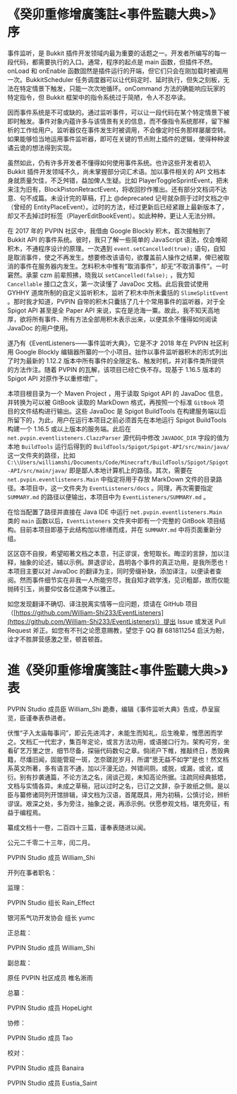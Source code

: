 # 《癸卯重修增廣箋註<事件監聽大典>》序

事件监听，是 Bukkit 插件开发领域内最为重要的话题之一。开发者所编写的每一段代码，都需要执行的入口。通常，程序的起点是 main 函数，但插件不然。onLoad 和 onEnable 函数固然是插件运行的开端，但它们只会在刚加载时被调用一次。BukkitScheduler 任务调度器可以让代码定时、延时执行，但失之刻板，无法在特定情景下触发，只能一次次地循环。onCommand 方法的确能响应玩家的特定指令，但 Bukkit 框架中的指令系统过于简陋，令人不忍卒读。

因而事件系统是不可或缺的。通过监听事件，可以让一段代码在某个特定情景下被即时触发。事件对象内蕴许多与该情景有关的信息，而不像指令系统那样，留下解析的工作给用户。监听器仅在事件发生时被调用，不会像定时任务那样屡屡空转。如果能够恰当地运用事件监听器，即可在关键的节点附上插件的逻辑，使得种种波谲云诡的想法得到实现。

虽然如此，仍有许多开发者不懂得如何使用事件系统。也许这些开发者初入 Bukkit 插件开发领域不久，尚未掌握部分词汇术语。加以事件相关的 API 文档本身就质量欠佳，不乏舛错，益加俾人生疑。比如 PlayerToggleSprintEvent，把未来注为旧有，BlockPistonRetractEvent，将收回抄作推出。还有部分文档词不达意、句不成篇。未设计完的草稿，打上 @deprecated 记号就杂厕于过时文档之中（曾经的 EntityPlaceEvent）。过时的方法，经过更新后已经紧跟上最新版本了，却又不去掉过时标签（PlayerEditBookEvent）。如此种种，更让人无法分辨。

在 2017 年的 PVPIN 社区中，我借由 Google Blockly 积木，首次接触到了 Bukkit API 的事件系统。彼时，我只了解一些简单的 JavaScript 语法，仅会堆砌积木，不通程序设计的原理。一次遇到 `event.setCancelled(true);` 语句，自知是取消事件，使之不再发生。想要修改该语句，欲覆盖前人操作之结果，俾已被取消的事件在服务器内发生。怎料积木中惟有“取消事件”，却无“不取消事件”。一时窘然。承蒙 czm 前辈照拂，晓我以 `setCancelled(false);` ，我方知 `Cancellable` 接口之含义，第一次读懂了 JavaDoc 文档。此后我尝试使用 GYHHY 道席所制的自定义监听积木，监听了积木中所未囊括的 `SlimeSplitEvent` 。那时我才知道，PVPIN 自带的积木只囊括了几十个常用事件的监听器，对于全 Spigot API 甚至是全 Paper API 来说，实在是沧海一粟。故此，我不知天高地厚，欲将所有事件、所有方法全部用积木表示出来，以便其余不懂得如何阅读 JavaDoc 的用户使用。

遂乃有《EventListeners——事件监听大典》，它是不才 2018 年在 PVPIN 社区利用 Google Blockly 编辑器所纂的一个小项目。拙作以事件监听器积木的形式列出了时为最新的 1.12.2 版本中所有事件的全限定名、触发时机，并对事件类所提供的方法作注。随着 PVPIN 的瓦解，该项目已经亡佚不存。现基于 1.16.5 版本的 Spigot API 对原作予以重修增广。

本项目根目录为一个 Maven Project ，用于读取 Spigot API 的 JavaDoc 信息，并转换为可以被 GitBook 读取的 MarkDown 格式，再按照一个标准 `GitBook` 项目的文件结构进行输出。这些 JavaDoc 是 Spigot BuildTools 在构建服务端以后所留下的，为此，用户在运行本项目之前必须首先在本地运行 Spigot BuildTools 构建一个 1.16.5 或以上版本的服务端。此后在 `net.pvpin.eventlisteners.ClazzParser` 源代码中修改 `JAVADOC_DIR` 字段的值为本地 `BuildTools` 运行后得到的 `BuildTools/Spigot/Spigot-API/src/main/java/` 这一文件夹的路径，比如 `C:\\Users/williamshi/Documents/Code/Minecraft/BuildTools/Spigot/Spigot-API/src/main/java/` 即是鄙人本地计算机上的路径。其次，需要在 `net.pvpin.eventlisteners.Main` 中指定将用于存放 MarkDown 文件的目录路径。本项目中，这一文件夹为 `EventListeners/docs` 。同理，再次需要指定 `SUMMARY.md` 的路径以便输出，本项目中为 `EventListeners/SUMMARY.md` 。

在恰当配置了路径并直接在 Java IDE 中运行 `net.pvpin.eventlisteners.Main` 类的 `main` 函数以后，`EventListeners` 文件夹中即有一个完整的 GitBook 项目结构。目前本项目即基于此结构加以修缮而成，并在 `SUMMARY.md` 中将页面重新分组。

区区窃不自揆，希望昭著文档之本意，刊正谬误，舍短取长。晦涩的言辞，加以注释，抽象的论述，辅以示例。屏退谬论，昌明各个事件的真正功用，是我所愿也！本项目主要以对 JavaDoc 的翻译为主，同时旁缀补缺，添加译注，以便读者查阅。然而事件细节实在非我一人所能穷尽，我自知才疏学浅，见识粗鄙，故而仅能抛砖引玉，尚要仰仗各位道席予以雅正。

如您发现翻译不确切、译注脱离实情等一应问题，烦请在 GitHub 项目（[https://github.com/William-Shi233/EventListeners](https://github.com/William-Shi233/EventListeners)）提出 Issue 或发送 Pull Request 斧正。如您有不刊之论愿意赐教，望您于 QQ 群 681811254 启沃为盼，诠才不胜屏营感激之至，顿首顿首。

# 進《癸卯重修增廣箋註<事件監聽大典>》表

PVPIN Studio 成员臣 William_Shi 跪奏，编辑《事件监听大典》告成，恭呈宸览，臣谨奉表恭进者。

伏惟“子入太庙每事问”，即云先进鸿才，未能生而知礼，后生晚辈，惟愿困而学之。文档汇一代宏才，集百年定论，或言方法功用，或语接口行为。架构可穷，坐看矿艺万里之世，细节尽备，探骊代码数句之章。倘闭户下帷，推敲终日，悉毁典籍，尽燔旧闻，固能管窥一斑，怎奈蹉跎岁月，所谓“思无益不如学”是也！然文档系英文所著，多有语言不通，加以汗漫无边，舛错间厕。或脱，或漏，或讹，或衍。别有抄袭通篇，不论方法之名，阔谈己观，未知高论所据。注疏同经典抵牾，文档与实情各异。未成之草稿，冠以过时之名，已订之文辞，杂于故纸之侧。是以臣与纂修诸同列开馆排辑，译文档为汉语，首尾既具，用为初稿，公慎讨论，辨析谬误。艰深之处，多为旁注，抽象之说，再添示例。伏愿参观文档，堪充旁征，有益于编程焉。

纂成文档十一卷，二百四十三篇，谨奉表随进以闻。

公元二千零二十三年，闰二月。

PVPIN Studio 成员 William_Shi

开列在事者职名：

监理：

PVPIN Studio 组长 Rain_Effect

银河系气功开发协会 组长 yumc

正总裁：

PVPIN Studio 成员 William_Shi

副总裁：

原任 PVPIN 社区成员 椎名淅雨

总纂：

PVPIN Studio 成员 HopeLight

协修：

PVPIN Studio 成员 Tao

校对：

PVPIN Studio 成员 Banaira

PVPIN Studio 成员 Eustia_Saint
